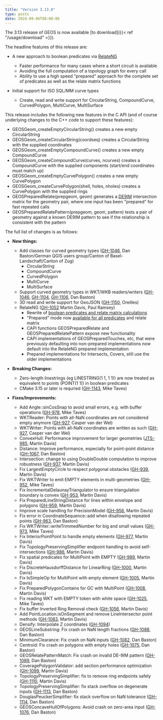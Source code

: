 ```yaml
---
title: "Version 3.13.0"
type: posts
date: 2024-09-06T00:00:00
---
```


The 3.13 release of GEOS is now available [to download]({{< ref "/usage/download" >}}).

The headline features of this release are:

* A new approach to boolean predicates via [RelateNG](/posts/2024-08-13-relateng/)
  * Faster performance for many cases where a short circuit is available
  * Avoiding the full computation of a topology graph for every call
  * Ability to use a high speed "prepared" approach for the complete set of predicates as well as the relate matrix functions

* Initial support for ISO SQL/MM curve types
  * Create, read and write support for CircularString, CompoundCurve, CurvedPolygon, MultiCurve, MultiSurface

This release includes the following new features in the C API (and of course underlying changes to the C++ code to support these features):

  - GEOSGeom_createEmptyCircularString() creates a new empty CircularString
  - GEOSGeom_createCircularString(coordseq) creates a CircularString with the supplied coordinates
  - GEOSGeom_createEmptyCompoundCurve() creates a new empty CompoundCurve
  - GEOSGeom_createCompoundCurve(curves, ncurves) creates a CompoundCurve with the supplied components (start/end coordinates must match up)
  - GEOSGeom_createEmptyCurvePolygon() creates a new empty CurvePolygon
  - GEOSGeom_createCurvePolygon(shell, holes, nholes) creates a CurvePolygon with the supplied rings
  - GEOSPreparedRelate(prepgeom, geom) generates a [DE9IM](https://en.wikipedia.org/wiki/DE-9IM) intersection matrix for the geometry pair, where one input has been "prepared" for fast repeated calls
  - GEOSPreparedRelatePattern(prepgeom, geom, pattern) tests a pair of geometry against a known DE9IM pattern to see if the relationship is consistent with the pattern


<!--more-->

The full list of changes is as follows:

- **New things:**
  - Add classes for curved geometry types ([GH-1046](https://github.com/libgeos/geos/issues/1046), Dan Baston/German QGIS users group/Canton of Basel-Landschaft/Canton of Zug)
    - CircularString
    - CompoundCurve
    - CurvedPolygon
    - MultiCurve
    - MultiSurface
  - Support curved geometry types in WKT/WKB readers/writers ([GH-1046](https://github.com/libgeos/geos/issues/1046), [GH-1104](https://github.com/libgeos/geos/issues/1104), [GH-1106](https://github.com/libgeos/geos/issues/1106), Dan Baston)
  - 3D read and write support for GeoJSON ([GH-1150](https://github.com/libgeos/geos/issues/1150), Oreilles)
  - RelateNG ([GH-1052](https://github.com/locationtech/jts/pull/1052) Martin Davis, Paul Ramsey)
    - Rewrite of [boolean predicates and relate matrix calculations](https://lin-ear-th-inking.blogspot.com/2024/05/jts-topological-relationships-next.html)
    - "Prepared" mode now [available for all predicates](https://lin-ear-th-inking.blogspot.com/2024/05/relateng-performance.html) and relate matrix
    - CAPI functions GEOSPreparedRelate and GEOSPreparedRelatePattern expose new functionality
    - CAPI implementations of GEOSPreparedTouches, etc, that were previously defaulting
      into non-prepared implementations now default into the RelateNG prepared implementation
    - Prepared implementations for Intersects, Covers, still use the older implementations

- **Breaking Changes:**
  - Zero-length linestrings (eg LINESTRING(1 1, 1 1)) are now treated as equivalent to points (POINT(1 1)) in boolean predicates
  - CMake 3.15 or later is requried ([GH-1143](https://github.com/libgeos/geos/issues/1143), Mike Taves)

- **Fixes/Improvements:**
  - Add Angle::sinCosSnap to avoid small errors, e.g. with buffer operations ([GH-978](https://github.com/libgeos/geos/issues/978), Mike Taves)
  - WKTReader: Points with all-NaN coordinates are not considered empty anymore ([GH-927](https://github.com/libgeos/geos/issues/927), Casper van der Wel)
  - WKTWriter: Points with all-NaN coordinates are written as such ([GH-927](https://github.com/libgeos/geos/issues/927), Casper van der Wel)
  - ConvexHull: Performance improvement for larger geometries ([JTS-985](https://github.com/locationtech/jts/issues/985), Martin Davis)
  - Distance: Improve performance, especially for point-point distance ([GH-1067](https://github.com/libgeos/geos/issues/1067), Dan Baston)
  - Intersection: change to using DoubleDouble computation to improve robustness ([GH-937](https://github.com/libgeos/geos/issues/937), Martin Davis)
  - Fix LargestEmptyCircle to respect polygonal obstacles ([GH-939](https://github.com/libgeos/geos/issues/939), Martin Davis)
  - Fix WKTWriter to emit EMPTY elements in multi-geometries ([GH-952](https://github.com/libgeos/geos/issues/952), Mike Taves)
  - Fix IncrementalDelaunayTriangulator to ensure triangulation boundary is convex ([GH-953](https://github.com/libgeos/geos/issues/953), Martin Davis)
  - Fix PreparedLineStringDistance for lines within envelope and polygons ([GH-959](https://github.com/libgeos/geos/issues/959), Martin Davis)
  - Improve scale handling for PrecisionModel ([GH-956](https://github.com/libgeos/geos/issues/956), Martin Davis)
  - Fix error in CoordinateSequence::add when disallowing repeated points ([GH-963](https://github.com/libgeos/geos/issues/963), Dan Baston)
  - Fix WKTWriter::writeTrimmedNumber for big and small values ([GH-973](https://github.com/libgeos/geos/issues/973), Mike Taves)
  - Fix InteriorPointPoint to handle empty elements ([GH-977](https://github.com/libgeos/geos/issues/977), Martin Davis)
  - Fix TopologyPreservingSimplifier endpoint handling to avoid self-intersections ([GH-986](https://github.com/libgeos/geos/issues/986), Martin Davis)
  - Fix spatial predicates for MultiPoint with EMPTY ([GH-989](https://github.com/libgeos/geos/issues/989), Martin Davis)
  - Fix DiscreteHausdorffDistance for LinearRing ([GH-1000](https://github.com/libgeos/geos/issues/1000), Martin Davis)
  - Fix IsSimpleOp for MultiPoint with empty element ([GH-1005](https://github.com/libgeos/geos/issues/1005), Martin Davis)
  - Fix PreparedPolygonContains for GC with MultiPoint ([GH-1008](https://github.com/libgeos/geos/issues/1008), Martin Davis)
  - Fix reading WKT with EMPTY token with white space ([GH-1025](https://github.com/libgeos/geos/issues/1025), Mike Taves)
  - Fix buffer Inverted Ring Removal check ([GH-1056](https://github.com/libgeos/geos/issues/1056), Martin Davis)
  - Add PointLocation.isOnSegment and remove LineIntersector point methods ([GH-1083](https://github.com/libgeos/geos/issues/1083), Martin Davis)
  - Densify: Interpolate Z coordinates ([GH-1094](https://github.com/libgeos/geos/issues/1094))
  - GEOSLineSubstring: Fix crash on NaN length fractions ([GH-1088](https://github.com/libgeos/geos/issues/1088), Dan Baston)
  - MinimumClearance: Fix crash on NaN inputs ([GH-1082](https://github.com/libgeos/geos/issues/1082), Dan Baston)
  - Centroid: Fix crash on polygons with empty holes ([GH-1075](https://github.com/libgeos/geos/issues/1075), Dan Baston)
  - GEOSRelatePatternMatch: Fix crash on invalid DE-9IM pattern ([GH-1089](https://github.com/libgeos/geos/issues/1089), Dan Baston)
  - CoveragePolygonValidator: add section performance optimization ([GH-1099](https://github.com/libgeos/geos/issues/1099), Martin Davis)
  - TopologyPreservingSimplifier: fix to remove ring endpoints safely ([GH-1110](https://github.com/libgeos/geos/issues/1110), Martin Davis)
  - TopologyPreservingSimplifier: fix stack overflow on degenerate inputs ([GH-1113](https://github.com/libgeos/geos/issues/1113), Dan Baston)
  - DouglasPeuckerSimplifier: fix stack overflow on NaN tolerance ([GH-1114](https://github.com/libgeos/geos/issues/1114), Dan Baston)
  - GEOSConcaveHullOfPolygons: Avoid crash on zero-area input ([GH-1076](https://github.com/libgeos/geos/issues/1076), Dan Baston)


